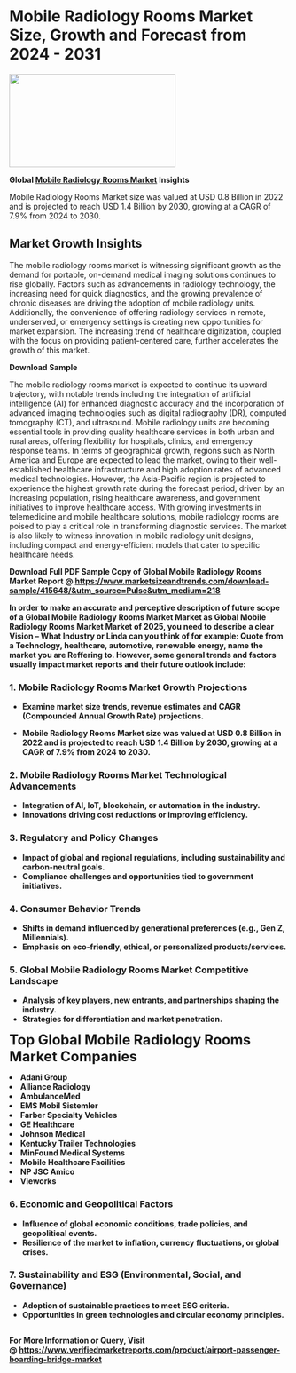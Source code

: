 <H1>Mobile Radiology Rooms Market Size, Growth and Forecast from 2024 - 2031</H1><img class="aligncenter size-medium wp-image-584254" src="https://thirdeyenews.in/wp-content/uploads/2024/09/Global-Market-Research-300x168.jpeg" alt="" width="300" height="168" /><p><strong>Global&nbsp;<a href="https://www.marketsizeandtrends.com/download-sample/415648/&amp;utm_source=Pulse&amp;utm_medium=218">Mobile Radiology Rooms Market</a> Insights</strong></p><p>Mobile Radiology Rooms Market size was valued at USD 0.8 Billion in 2022 and is projected to reach USD 1.4 Billion by 2030, growing at a CAGR of 7.9% from 2024 to 2030.</p><p><h2>Market Growth Insights</h2> The mobile radiology rooms market is witnessing significant growth as the demand for portable, on-demand medical imaging solutions continues to rise globally. Factors such as advancements in radiology technology, the increasing need for quick diagnostics, and the growing prevalence of chronic diseases are driving the adoption of mobile radiology units. Additionally, the convenience of offering radiology services in remote, underserved, or emergency settings is creating new opportunities for market expansion. The increasing trend of healthcare digitization, coupled with the focus on providing patient-centered care, further accelerates the growth of this market. <p><strong>Download Sample</strong></p> The mobile radiology rooms market is expected to continue its upward trajectory, with notable trends including the integration of artificial intelligence (AI) for enhanced diagnostic accuracy and the incorporation of advanced imaging technologies such as digital radiography (DR), computed tomography (CT), and ultrasound. Mobile radiology units are becoming essential tools in providing quality healthcare services in both urban and rural areas, offering flexibility for hospitals, clinics, and emergency response teams. In terms of geographical growth, regions such as North America and Europe are expected to lead the market, owing to their well-established healthcare infrastructure and high adoption rates of advanced medical technologies. However, the Asia-Pacific region is projected to experience the highest growth rate during the forecast period, driven by an increasing population, rising healthcare awareness, and government initiatives to improve healthcare access. With growing investments in telemedicine and mobile healthcare solutions, mobile radiology rooms are poised to play a critical role in transforming diagnostic services. The market is also likely to witness innovation in mobile radiology unit designs, including compact and energy-efficient models that cater to specific healthcare needs. <p><strong></p><p><span class=""><strong>Download Full PDF Sample Copy of Global Mobile Radiology Rooms Market Report</strong> @ <a href="https://www.marketsizeandtrends.com/download-sample/415648/&amp;utm_source=Pulse&amp;utm_medium=218" target="_blank">https://www.marketsizeandtrends.com/download-sample/415648/&amp;utm_source=Pulse&amp;utm_medium=218</a></span></p><p>In order to make an accurate and perceptive description of future scope of a Global&nbsp;Mobile Radiology Rooms Market Market as Global&nbsp;Mobile Radiology Rooms Market Market of 2025, you need to describe a clear Vision &ndash; What Industry or Linda can you think of for example: Quote from a Technology, healthcare, automotive, renewable energy, name the market you are Reffering to. However, some general trends and factors usually impact market reports and their future outlook include:</p><h3>1.&nbsp;<strong>Mobile Radiology Rooms Market Growth Projections</strong></h3><ul><li>Examine market size trends, revenue estimates and CAGR (Compounded Annual Growth Rate) projections.</li><li><p>Mobile Radiology Rooms Market size was valued at USD 0.8 Billion in 2022 and is projected to reach USD 1.4 Billion by 2030, growing at a CAGR of 7.9% from 2024 to 2030.</p></li></ul><h3>2.&nbsp;<strong>Mobile Radiology Rooms Market Technological Advancements</strong></h3><ul><li>Integration of AI, IoT, blockchain, or automation in the industry.</li><li>Innovations driving cost reductions or improving efficiency.</li></ul><h3>3.&nbsp;<strong>Regulatory and Policy Changes</strong></h3><ul><li>Impact of global and regional regulations, including sustainability and carbon-neutral goals.</li><li>Compliance challenges and opportunities tied to government initiatives.</li></ul><h3>4.&nbsp;<strong>Consumer Behavior Trends</strong></h3><ul><li>Shifts in demand influenced by generational preferences (e.g., Gen Z, Millennials).</li><li>Emphasis on eco-friendly, ethical, or personalized products/services.</li></ul><h3>5.&nbsp;<strong>Global Mobile Radiology Rooms Market Competitive Landscape</strong></h3><ul><li>Analysis of key players, new entrants, and partnerships shaping the industry.</li><li>Strategies for differentiation and market penetration.</li></ul><p data-pm-slice="1 1 []"><span style="color: inherit; font-family: inherit; font-size: 25px;">Top Global Mobile Radiology Rooms Market Companies</span></p><div class="" data-test-id=""><p><li>Adani Group</li><li> Alliance Radiology</li><li> AmbulanceMed</li><li> EMS Mobil Sistemler</li><li> Farber Specialty Vehicles</li><li> GE Healthcare</li><li> Johnson Medical</li><li> Kentucky Trailer Technologies</li><li> MinFound Medical Systems</li><li> Mobile Healthcare Facilities</li><li> NP JSC Amico</li><li> Vieworks</li></p></div><h3>6.&nbsp;<strong>Economic and Geopolitical Factors</strong></h3><ul><li>Influence of global economic conditions, trade policies, and geopolitical events.</li><li>Resilience of the market to inflation, currency fluctuations, or global crises.</li></ul><h3>7.&nbsp;<strong>Sustainability and ESG (Environmental, Social, and Governance)</strong></h3><ul><li>Adoption of sustainable practices to meet ESG criteria.</li><li>Opportunities in green technologies and circular economy principles.</li></ul><h2><strong style="font-size: 14px;">For More Information or Query, Visit @&nbsp;</strong><a style="background-color: #ffffff; font-size: 14px;" href="https://www.marketsizeandtrends.com/report/mobile-radiology-rooms-market/" target="_blank">https://www.verifiedmarketreports.com/product/airport-passenger-boarding-bridge-market</a></h2>
